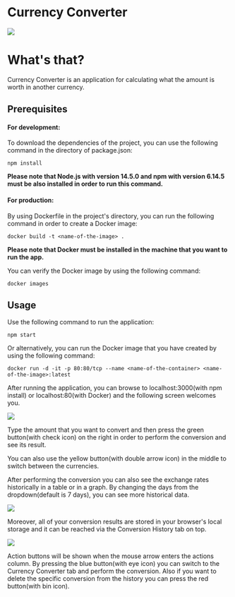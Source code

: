 # Currency Converter

<img src="https://i.hizliresim.com/1iql6d6.png">

<h1>What's that?</h1>
<p>Currency Converter is an application for calculating what the amount is worth in
   another currency.</p>

<h2>Prerequisites</h2>
<h4>For development:</h4>
<p>To download the dependencies of the project, you can use the following command in the directory of package.json: </p>

```
npm install
```

<b>Please note that Node.js with version 14.5.0 and npm with version 6.14.5 must be also installed in order to run this command.</b>

<h4>For production:</h4>
<p>By using Dockerfile in the project's directory, you can run the following command in order to create a Docker image:</p>

```
docker build -t <name-of-the-image> .
```
<b>Please note that Docker must be installed in the machine that you want to run the app.</b>

<p>You can verify the Docker image by using the following command:</p>

```
docker images
```

<h2>Usage</h2>
<p>Use the following command to run the application: </p>

```
npm start
```

<p>Or alternatively, you can run the Docker image that you have created by using the following command:</p>

```
docker run -d -it -p 80:80/tcp --name <name-of-the-container> <name-of-the-image>:latest
```

<p>After running the application, you can browse to localhost:3000(with npm install) or localhost:80(with Docker) and the following screen welcomes you.</p>

<img src="https://i.hizliresim.com/31tpwzz.PNG">

Type the amount that you want to convert and then press the green button(with check icon) on the right in order to perform the conversion and see its result. 

You can also use the yellow button(with double arrow icon) in the middle to switch between the currencies.

After performing the conversion you can also see the exchange rates historically in a table or in a graph. By changing the days from the dropdown(default is 7 days), you can see more historical data.

<img src="https://i.hizliresim.com/e101ssq.PNG">

Moreover, all of your conversion results are stored in your browser's local storage and it can be reached via the Conversion History tab on top. 

<img src="https://i.hizliresim.com/53wgr7z.PNG">

Action buttons will be shown when the mouse arrow enters the actions column. By pressing the blue button(with eye icon) you can switch to the Currency Converter tab and perform the conversion. Also if you want to delete the specific conversion from the history you can press the red button(with bin icon).  

